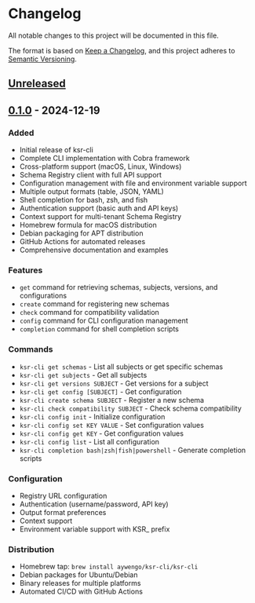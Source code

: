 # Changelog

All notable changes to this project will be documented in this file.

The format is based on [Keep a Changelog](https://keepachangelog.com/en/1.0.0/),
and this project adheres to [Semantic Versioning](https://semver.org/spec/v2.0.0.html).

## [Unreleased]

## [0.1.0] - 2024-12-19

### Added
- Initial release of ksr-cli
- Complete CLI implementation with Cobra framework
- Cross-platform support (macOS, Linux, Windows)
- Schema Registry client with full API support
- Configuration management with file and environment variable support
- Multiple output formats (table, JSON, YAML)
- Shell completion for bash, zsh, and fish
- Authentication support (basic auth and API keys)
- Context support for multi-tenant Schema Registry
- Homebrew formula for macOS distribution
- Debian packaging for APT distribution
- GitHub Actions for automated releases
- Comprehensive documentation and examples

### Features
- `get` command for retrieving schemas, subjects, versions, and configurations
- `create` command for registering new schemas
- `check` command for compatibility validation
- `config` command for CLI configuration management
- `completion` command for shell completion scripts

### Commands
- `ksr-cli get schemas` - List all subjects or get specific schemas
- `ksr-cli get subjects` - Get all subjects
- `ksr-cli get versions SUBJECT` - Get versions for a subject
- `ksr-cli get config [SUBJECT]` - Get configuration
- `ksr-cli create schema SUBJECT` - Register a new schema
- `ksr-cli check compatibility SUBJECT` - Check schema compatibility
- `ksr-cli config init` - Initialize configuration
- `ksr-cli config set KEY VALUE` - Set configuration values
- `ksr-cli config get KEY` - Get configuration values
- `ksr-cli config list` - List all configuration
- `ksr-cli completion bash|zsh|fish|powershell` - Generate completion scripts

### Configuration
- Registry URL configuration
- Authentication (username/password, API key)
- Output format preferences
- Context support
- Environment variable support with KSR_ prefix

### Distribution
- Homebrew tap: `brew install aywengo/ksr-cli/ksr-cli`
- Debian packages for Ubuntu/Debian
- Binary releases for multiple platforms
- Automated CI/CD with GitHub Actions

[Unreleased]: https://github.com/aywengo/ksr-cli/compare/v0.1.0...HEAD
[0.1.0]: https://github.com/aywengo/ksr-cli/releases/tag/v0.1.0
